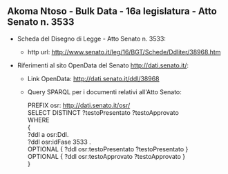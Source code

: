 ## Akoma Ntoso - Bulk Data - 16a legislatura - Atto Senato n. 3533 ##

* Scheda del Disegno di Legge - Atto Senato n. 3533:
	* http url: http://www.senato.it/leg/16/BGT/Schede/Ddliter/38968.htm

* Riferimenti al sito OpenData del Senato http://dati.senato.it/:
	* Link OpenData: http://dati.senato.it/ddl/38968
	* Query SPARQL per i documenti relativi all'Atto Senato:

        PREFIX osr: <http://dati.senato.it/osr/>  
		SELECT DISTINCT ?testoPresentato ?testoApprovato  
		WHERE  
		{  
		    ?ddl a osr:Ddl.  
		    ?ddl osr:idFase 3533 .  
		    OPTIONAL { ?ddl osr:testoPresentato ?testoPresentato }  
		    OPTIONAL { ?ddl osr:testoApprovato ?testoApprovato }  
		}
		